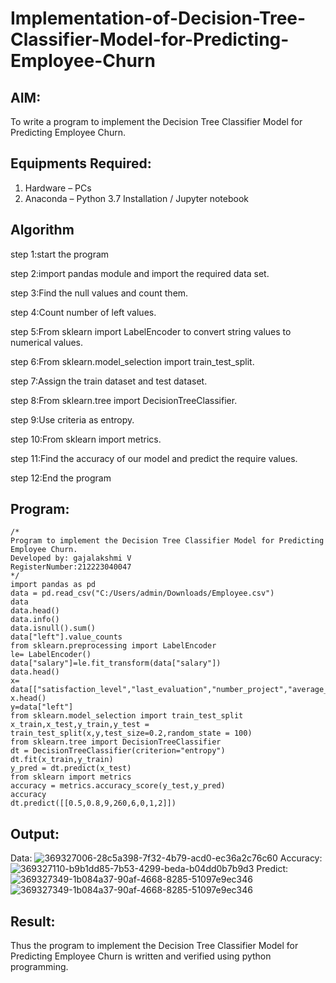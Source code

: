 # Implementation-of-Decision-Tree-Classifier-Model-for-Predicting-Employee-Churn

## AIM:
To write a program to implement the Decision Tree Classifier Model for Predicting Employee Churn.

## Equipments Required:
1. Hardware – PCs
2. Anaconda – Python 3.7 Installation / Jupyter notebook

## Algorithm
step 1:start the program

step 2:import pandas module and import the required data set.

step 3:Find the null values and count them.

step 4:Count number of left values.

step 5:From sklearn import LabelEncoder to convert string values to numerical values.

step 6:From sklearn.model_selection import train_test_split.

step 7:Assign the train dataset and test dataset.

step 8:From sklearn.tree import DecisionTreeClassifier.

step 9:Use criteria as entropy.

step 10:From sklearn import metrics.

step 11:Find the accuracy of our model and predict the require values.

step 12:End the program

## Program:
```
/*
Program to implement the Decision Tree Classifier Model for Predicting Employee Churn.
Developed by: gajalakshmi V
RegisterNumber:212223040047  
*/
import pandas as pd
data = pd.read_csv("C:/Users/admin/Downloads/Employee.csv")
data
data.head()
data.info()
data.isnull().sum()
data["left"].value_counts
from sklearn.preprocessing import LabelEncoder
le= LabelEncoder()
data["salary"]=le.fit_transform(data["salary"])
data.head()
x= data[["satisfaction_level","last_evaluation","number_project","average_montly_hours","time_spend_company","Work_accident","promotion_last_5years","salary"]]
x.head()
y=data["left"]
from sklearn.model_selection import train_test_split
x_train,x_test,y_train,y_test = train_test_split(x,y,test_size=0.2,random_state = 100)
from sklearn.tree import DecisionTreeClassifier
dt = DecisionTreeClassifier(criterion="entropy")
dt.fit(x_train,y_train)
y_pred = dt.predict(x_test)
from sklearn import metrics
accuracy = metrics.accuracy_score(y_test,y_pred)
accuracy
dt.predict([[0.5,0.8,9,260,6,0,1,2]])
```
## Output:
Data:
![369327006-28c5a398-7f32-4b79-acd0-ec36a2c76c60](https://github.com/user-attachments/assets/e9781bb2-f758-40fb-b45b-50e809f1893b)
Accuracy:
![369327110-b9b1dd85-7b53-4299-beda-b04dd0b7b9d3](https://github.com/user-attachments/assets/1681e31a-c1e9-4772-b5a8-df9b39fe5a90)
Predict:
![369327349-1b084a37-90af-4668-8285-51097e9ec346](https://github.com/user-attachments/assets/5ae05d12-542e-44a9-a340-dcd187318286)
![369327349-1b084a37-90af-4668-8285-51097e9ec346](https://github.com/user-attachments/assets/031eafef-6d06-467c-9f60-30db690ec0bd)


## Result:
Thus the program to implement the  Decision Tree Classifier Model for Predicting Employee Churn is written and verified using python programming.
